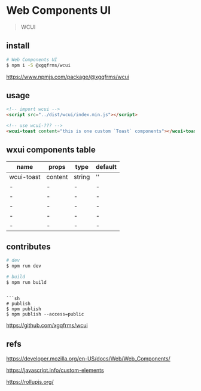 # Web Components UI

> WCUI

## install

```sh
# Web Components UI
$ npm i -S @xgqfrms/wcui

```

<!-- https://www.npmjs.com/package/wcui -->

https://www.npmjs.com/package/@xgqfrms/wcui


## usage

```html
<!-- import wcui -->
<script src="../dist/wcui/index.min.js"></script>

<!-- use wcui-??? -->
<wcui-toast content="this is one custom `Toast` components"></wcui-toast>

```

## wxui components table


|name|props|type|default|
|-|-|-|-|
|wcui-toast|content|string|''|
|-|-|-|-|
|-|-|-|-|
|-|-|-|-|
|-|-|-|-|
|-|-|-|-|



## contributes

```sh
# dev
$ npm run dev

# build
$ npm run build

```

```

```sh
# publish
$ npm publish
$ npm publish --access=public

```

https://github.com/xgqfrms/wcui


## refs

https://developer.mozilla.org/en-US/docs/Web/Web_Components/

https://javascript.info/custom-elements

https://rollupjs.org/


